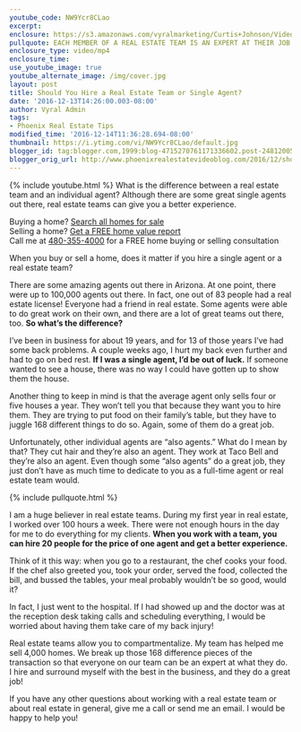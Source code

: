 ```yaml
---
youtube_code: NW9Ycr8CLao
excerpt:
enclosure: https://s3.amazonaws.com/vyralmarketing/Curtis+Johnson/Videos/Videos+Nov+-+Dec+2016/Ask+Curtis-+Does+It+Really+Matter%253F.mp4
pullquote: EACH MEMBER OF A REAL ESTATE TEAM IS AN EXPERT AT THEIR JOB.
enclosure_type: video/mp4
enclosure_time:
use_youtube_image: true
youtube_alternate_image: /img/cover.jpg
layout: post
title: Should You Hire a Real Estate Team or Single Agent?
date: '2016-12-13T14:26:00.003-08:00'
author: Vyral Admin
tags:
- Phoenix Real Estate Tips
modified_time: '2016-12-14T11:36:28.694-08:00'
thumbnail: https://i.ytimg.com/vi/NW9Ycr8CLao/default.jpg
blogger_id: tag:blogger.com,1999:blog-4715270761171336602.post-2481200519862528238
blogger_orig_url: http://www.phoenixrealestatevideoblog.com/2016/12/should-you-hire-real-estate-team-or.html
---
```

{% include youtube.html %}
What is the difference between a real estate team and an individual agent? Although there are some great single agents out there, real estate teams can give you a better experience.

<div class="post-cta">
Buying a home? <a href="http://www.curtisjohnsonrealty.com/" target="_blank">Search all homes for sale</a><br>
Selling a home? <a href="http://www.instantvalueonline.com/" target="_blank">Get a FREE home value report</a><br>
Call me at <a href="tel:1-480-355-4000" target="_blank">480-355-4000</a> for a FREE home buying or selling consultation
</div>

When you buy or sell a home, does it matter if you hire a single agent or a real estate team?

There are some amazing agents out there in Arizona. At one point, there were up to 100,000 agents out there. In fact, one out of 83 people had a real estate license! Everyone had a friend in real estate. Some agents were able to do great work on their own, and there are a lot of great teams out there, too. **So what’s the difference?**

I’ve been in business for about 19 years, and for 13 of those years I’ve had some back problems. A couple weeks ago, I hurt my back even further and had to go on bed rest. **If I was a single agent, I’d be out of luck.** If someone wanted to see a house, there was no way I could have gotten up to show them the house.

Another thing to keep in mind is that the average agent only sells four or five houses a year. They won’t tell you that because they want you to hire them. They are trying to put food on their family’s table, but they have to juggle 168 different things to do so. Again, some of them do a great job.

Unfortunately, other individual agents are “also agents.” What do I mean by that? They cut hair and they’re also an agent. They work at Taco Bell and they’re also an agent. Even though some “also agents” do a great job, they just don’t have as much time to dedicate to you as a full-time agent or real estate team would.

{% include pullquote.html %}

I am a huge believer in real estate teams. During my first year in real estate, I worked over 100 hours a week. There were not enough hours in the day for me to do everything for my clients. **When you work with a team, you can hire 20 people for the price of one agent and get a better experience.**

Think of it this way: when you go to a restaurant, the chef cooks your food. If the chef also greeted you, took your order, served the food, collected the bill, and bussed the tables, your meal probably wouldn’t be so good, would it?

In fact, I just went to the hospital. If I had showed up and the doctor was at the reception desk taking calls and scheduling everything, I would be worried about having them take care of my back injury!

Real estate teams allow you to compartmentalize. My team has helped me sell 4,000 homes. We break up those 168 difference pieces of the transaction so that everyone on our team can be an expert at what they do. I hire and surround myself with the best in the business, and they do a great job!

If you have any other questions about working with a real estate team or about real estate in general, give me a call or send me an email. I would be happy to help you!
